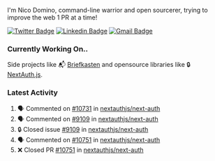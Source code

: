 
I'm Nico Domino, command-line warrior and open sourcerer, trying to improve the web 1 PR at a time!

[![Twitter Badge](https://img.shields.io/badge/-@ndom91-1ca0f1?style=flat-square&labelColor=1ca0f1&logo=twitter&logoColor=white&link=https://twitter.com/ndom91)](https://twitter.com/ndom91) [![Linkedin Badge](https://img.shields.io/badge/-ndom91-blue?style=flat-square&logo=Linkedin&logoColor=white&link=https://www.linkedin.com/in/ndom91/)](https://www.linkedin.com/in/ndom91/) [![Gmail Badge](https://img.shields.io/badge/-yo@ndo.dev-c14438?style=flat-square&logo=mail.ru&logoColor=white&link=mailto:yo@ndo.dev)](mailto:yo@ndo.dev)

### Currently Working On..

Side projects like 📬 [Briefkasten](https://briefkastenhq.com) and opensource libraries like 🔒 [NextAuth.js](https://github.com/nextauthjs/next-auth).

<!--START_SECTION_PROFILE_VIEWS:readme-info-->
<!--END_SECTION_PROFILE_VIEWS:readme-info-->

<!--START_SECTION_DAILY_COMMIT:readme-info-->
<!--END_SECTION_DAILY_COMMIT:readme-info-->

<!--START_SECTION_WEEKLY_COMMIT:readme-info-->
<!--END_SECTION_WEEKLY_COMMIT:readme-info-->

### Latest Activity

<!--START_SECTION:activity-->
1. 🗣 Commented on [#10731](https://github.com/nextauthjs/next-auth/issues/10731#issuecomment-2081502529) in [nextauthjs/next-auth](https://github.com/nextauthjs/next-auth)
2. 🗣 Commented on [#9109](https://github.com/nextauthjs/next-auth/issues/9109#issuecomment-2081498525) in [nextauthjs/next-auth](https://github.com/nextauthjs/next-auth)
3. 🔒 Closed issue [#9109](https://github.com/nextauthjs/next-auth/issues/9109) in [nextauthjs/next-auth](https://github.com/nextauthjs/next-auth)
4. 🗣 Commented on [#10751](https://github.com/nextauthjs/next-auth/pull/10751#issuecomment-2081497866) in [nextauthjs/next-auth](https://github.com/nextauthjs/next-auth)
5. ❌ Closed PR [#10751](https://github.com/nextauthjs/next-auth/pull/10751) in [nextauthjs/next-auth](https://github.com/nextauthjs/next-auth)
<!--END_SECTION:activity-->
